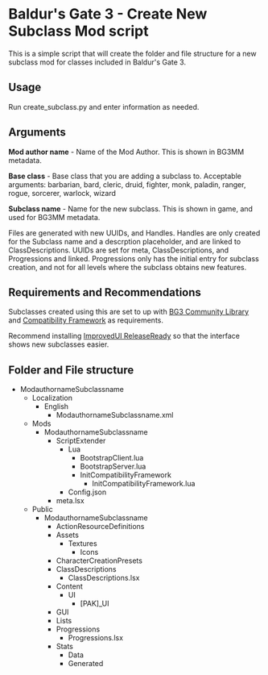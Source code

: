 # Baldur's Gate 3 - Create New Subclass Mod script  

This is a simple script that will create the folder and file structure for a new subclass mod for classes included in Baldur's Gate 3.

## Usage  

Run create_subclass.py and enter information as needed.

## Arguments  

**Mod author name** - Name of the Mod Author. This is shown in BG3MM metadata.
 
**Base class** - Base class that you are adding a subclass to.
Acceptable arguments: barbarian, bard, cleric, druid, fighter, monk, paladin, ranger, rogue, sorcerer, warlock, wizard

**Subclass name** - Name for the new subclass. This is shown in game, and used for BG3MM metadata.

Files are generated with new UUIDs, and Handles. Handles are only created for the Subclass name and a descrption placeholder, and are linked to ClassDescriptions. UUIDs are set for meta, ClassDescriptions, and Progressions and linked. Progressions only has the initial entry for subclass creation, and not for all levels where the subclass obtains new features.

## Requirements and Recommendations  
Subclasses created using this are set to up with [BG3 Community Library](https://github.com/BG3-Community-Library-Team/BG3-Community-Library) and [Compatibility Framework](https://github.com/BG3-Community-Library-Team/BG3-Compatibility-Framework) as requirements.

Recommend installing [ImprovedUI ReleaseReady](https://www.nexusmods.com/baldursgate3/mods/366) so that the interface shows new subclasses easier.

## Folder and File structure
- ModauthornameSubclassname  
  - Localization  
    - English  
      - ModauthornameSubclassname.xml  
  - Mods  
    - ModauthornameSubclassname
      - ScriptExtender
        - Lua
          - BootstrapClient.lua
          - BootstrapServer.lua
          - InitCompatibilityFramework
            - InitCompatibilityFramework.lua 
        - Config.json
      - meta.lsx  
  - Public  
    - ModauthornameSubclassname  
      - ActionResourceDefinitions
      - Assets  
        - Textures  
          - Icons  
      - CharacterCreationPresets  
      - ClassDescriptions  
        - ClassDescriptions.lsx  
      - Content  
        - UI  
          - [PAK]_UI  
      - GUI  
      - Lists   
      - Progressions  
        - Progressions.lsx  
      - Stats
        - Data  
        - Generated  
